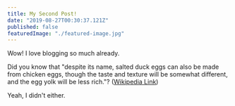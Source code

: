 ```yaml
---
title: My Second Post!
date: "2019-08-27T00:30:37.121Z"
published: false
featuredImage: "./featured-image.jpg"
---
```


Wow! I love blogging so much already.

Did you know that "despite its name, salted duck eggs can also be made from
chicken eggs, though the taste and texture will be somewhat different, and the
egg yolk will be less rich."?
([Wikipedia Link](http://en.wikipedia.org/wiki/Salted_duck_egg))

Yeah, I didn't either.
